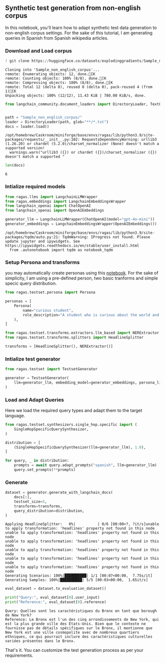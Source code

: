 ## Synthetic test generation from non-english corpus

In this notebook, you'll learn how to adapt synthetic test data generation to non-english corpus settings. For the sake of this tutorial, I am generating queries in Spanish from Spanish wikipedia articles. 

### Download and Load corpus


```python
! git clone https://huggingface.co/datasets/explodinggradients/Sample_non_english_corpus
```

    Cloning into 'Sample_non_english_corpus'...
    remote: Enumerating objects: 12, done.[K
    remote: Counting objects: 100% (8/8), done.[K
    remote: Compressing objects: 100% (8/8), done.[K
    remote: Total 12 (delta 0), reused 0 (delta 0), pack-reused 4 (from 1)[K
    Unpacking objects: 100% (12/12), 11.43 KiB | 780.00 KiB/s, done.



```python
from langchain_community.document_loaders import DirectoryLoader, TextLoader


path = "Sample_non_english_corpus/"
loader = DirectoryLoader(path, glob="**/*.txt")
docs = loader.load()
```

    /opt/homebrew/Caskroom/miniforge/base/envs/ragas/lib/python3.9/site-packages/requests/__init__.py:102: RequestsDependencyWarning: urllib3 (1.26.20) or chardet (5.2.0)/charset_normalizer (None) doesn't match a supported version!
      warnings.warn("urllib3 ({}) or chardet ({})/charset_normalizer ({}) doesn't match a supported "



```python
len(docs)
```




    6



### Intialize required models


```python
from ragas.llms import LangchainLLMWrapper
from ragas.embeddings import LangchainEmbeddingsWrapper
from langchain_openai import ChatOpenAI
from langchain_openai import OpenAIEmbeddings

generator_llm = LangchainLLMWrapper(ChatOpenAI(model="gpt-4o-mini"))
generator_embeddings = LangchainEmbeddingsWrapper(OpenAIEmbeddings())
```

    /opt/homebrew/Caskroom/miniforge/base/envs/ragas/lib/python3.9/site-packages/tqdm/auto.py:21: TqdmWarning: IProgress not found. Please update jupyter and ipywidgets. See https://ipywidgets.readthedocs.io/en/stable/user_install.html
      from .autonotebook import tqdm as notebook_tqdm


### Setup Persona and transforms
you may automatically create personas using this [notebook](./_persona_generator.md). For the sake of simplicity, I am using a pre-defined person, two basic tranforms and simple specic query distribution.


```python
from ragas.testset.persona import Persona

personas = [
    Persona(
        name="curious student",
        role_description="A student who is curious about the world and wants to learn more about different cultures and languages",
    ),
]
```


```python
from ragas.testset.transforms.extractors.llm_based import NERExtractor
from ragas.testset.transforms.splitters import HeadlineSplitter

transforms = [HeadlineSplitter(), NERExtractor()]
```

### Intialize test generator


```python
from ragas.testset import TestsetGenerator

generator = TestsetGenerator(
    llm=generator_llm, embedding_model=generator_embeddings, persona_list=personas
)
```

### Load and Adapt Queries

Here we load the required query types and adapt them to the target language. 


```python
from ragas.testset.synthesizers.single_hop.specific import (
    SingleHopSpecificQuerySynthesizer,
)

distribution = [
    (SingleHopSpecificQuerySynthesizer(llm=generator_llm), 1.0),
]

for query, _ in distribution:
    prompts = await query.adapt_prompts("spanish", llm=generator_llm)
    query.set_prompts(**prompts)
```

### Generate


```python
dataset = generator.generate_with_langchain_docs(
    docs[:],
    testset_size=5,
    transforms=transforms,
    query_distribution=distribution,
)
```

    Applying HeadlineSplitter:   0%|          | 0/6 [00:00<?, ?it/s]unable to apply transformation: 'headlines' property not found in this node
    unable to apply transformation: 'headlines' property not found in this node
    unable to apply transformation: 'headlines' property not found in this node
    unable to apply transformation: 'headlines' property not found in this node
    unable to apply transformation: 'headlines' property not found in this node
    unable to apply transformation: 'headlines' property not found in this node
    Generating Scenarios: 100%|██████████| 1/1 [00:07<00:00,  7.75s/it] 
    Generating Samples: 100%|██████████| 5/5 [00:03<00:00,  1.65it/s]



```python
eval_dataset = dataset.to_evaluation_dataset()
```


```python
print("Query:", eval_dataset[0].user_input)
print("Reference:", eval_dataset[0].reference)
```

    Query: Quelles sont les caractéristiques du Bronx en tant que borough de New York?
    Reference: Le Bronx est l'un des cinq arrondissements de New York, qui est la plus grande ville des États-Unis. Bien que le contexte ne fournisse pas de détails spécifiques sur le Bronx, il mentionne que New York est une ville cosmopolite avec de nombreux quartiers ethniques, ce qui pourrait inclure des caractéristiques culturelles variées présentes dans le Bronx.


That's it. You can customize the test generation process as per your requirements.


